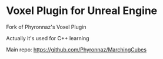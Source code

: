 # Voxel Plugin for Unreal Engine

Fork of Phyronnaz's Voxel Plugin

Actually it's used for C++ learning


Main repo: https://github.com/Phyronnaz/MarchingCubes
